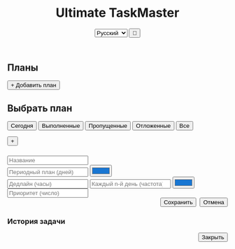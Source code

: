<!DOCTYPE html>
<html lang="ru">
<head>
<meta charset="utf-8"/>
<meta name="viewport" content="width=device-width,initial-scale=1"/>
<title>Ultimate TaskMaster</title>
<style>
:root {
  --bg-color: #f5f5f5;
  --text-color: #000;
  --card-bg: #fff;
  --progress-color: #4caf50;
  --button-bg: #ddd;
  --button-hover: #ccc;
  --danger-color: #f44336;
  --warning-color: #ff9800;
}

body.dark {
  --bg-color: #1e1e1e;
  --text-color: #fff;
  --card-bg: #2e2e2e;
  --progress-color: #76ff03;
  --button-bg: #333;
  --button-hover: #444;
  --danger-color: #d32f2f;
  --warning-color: #f57c00;
}

* {
  box-sizing: border-box;
  margin: 0;
  padding: 0;
}

body {
  font-family: Arial, sans-serif;
  background: var(--bg-color);
  color: var(--text-color);
  transition: 0.25s;
  line-height: 1.4;
}

header {
  display: flex;
  justify-content: space-between;
  align-items: center;
  padding: 10px 20px;
  background: var(--card-bg);
  box-shadow: 0 2px 5px rgba(0,0,0,0.08);
  flex-wrap: wrap;
}

header h1 {
  font-size: 20px;
}

.header-controls {
  display: flex;
  gap: 10px;
  align-items: center;
}

.language-selector {
  background: var(--button-bg);
  border: none;
  padding: 6px 10px;
  border-radius: 6px;
  color: var(--text-color);
  cursor: pointer;
}

button {
  cursor: pointer;
  background: var(--button-bg);
  border: none;
  padding: 6px 10px;
  margin: 2px;
  border-radius: 6px;
  transition: 0.15s;
  font-size: 14px;
  color: var(--text-color);
}

button:hover {
  background: var(--button-hover);
}

button.danger {
  background: var(--danger-color);
  color: white;
}

button.danger:hover {
  background: #d32f2f;
}

.container {
  display: flex;
  height: calc(100vh - 60px);
  flex-direction: column;
}

@media (min-width: 768px) {
  .container {
    flex-direction: row;
  }
}

.plans-panel, .tasks-panel {
  padding: 12px;
  overflow-y: auto;
}

.plans-panel {
  width: 100%;
  border-bottom: 1px solid rgba(0,0,0,0.1);
}

@media (min-width: 768px) {
  .plans-panel {
    width: 26%;
    border-right: 1px solid rgba(0,0,0,0.1);
    border-bottom: none;
  }
}

.tasks-panel {
  width: 100%;
  flex: 1;
}

ul {
  list-style: none;
  margin-top: 10px;
  padding: 0;
}

.plans-panel li, .tasks-panel li {
  background: var(--card-bg);
  padding: 10px;
  margin-bottom: 8px;
  border-radius: 8px;
  display: flex;
  justify-content: space-between;
  align-items: center;
  transition: 0.18s;
  gap: 8px;
  cursor: pointer;
}

.plans-panel li.active {
  border-left: 5px solid var(--progress-color);
}

.filters {
  margin-bottom: 10px;
  display: flex;
  gap: 6px;
  flex-wrap: wrap;
}

.filters button.active {
  border: 2px solid var(--progress-color);
  padding: 4px 8px;
}

.progress-bar {
  margin-top: 10px;
  height: 16px;
  background: rgba(0,0,0,0.08);
  border-radius: 10px;
  overflow: hidden;
}

.progress-bar .progress {
  height: 100%;
  background: var(--progress-color);
  width: 0%;
  transition: 0.4s;
}

.modal {
  background: var(--card-bg);
  padding: 16px;
  border-radius: 10px;
  box-shadow: 0 6px 30px rgba(0,0,0,0.2);
  z-index: 1000;
  width: 320px;
  max-width: 95%;
  max-height: 90vh;
  overflow-y: auto;
}

#modalOverlay {
  position: fixed;
  top: 0;
  left: 0;
  width: 100%;
  height: 100%;
  background: rgba(0,0,0,0.45);
  display: none;
  z-index: 999;
  justify-content: center;
  align-items: center;
  padding: 20px;
}

.task-history {
  display: flex;
  margin-left: 10px;
}

.task-square {
  width: 18px;
  height: 18px;
  background: gray;
  margin-right: 4px;
  border-radius: 4px;
  cursor: pointer;
  transition: all 0.18s;
  flex: 0 0 auto;
}

.task-square.completed {
  background: green;
}

.task-square.missed {
  background: red;
}

.task-square.postponed {
  background: orange;
}

.task-timer {
  min-width: 36px;
  height: 36px;
  border-radius: 50%;
  border: 3px solid green;
  display: flex;
  align-items: center;
  justify-content: center;
  font-size: 12px;
  margin-left: 6px;
  padding: 2px;
}

.tasks-panel h2 {
  margin-bottom: 8px;
}

input[type="text"], input[type="number"], input[type="color"], select {
  width: 100%;
  padding: 8px;
  margin-bottom: 10px;
  border-radius: 6px;
  border: 1px solid #bbb;
  background: transparent;
  color: inherit;
}

.floating-btn {
  position: fixed;
  bottom: 22px;
  right: 22px;
  border-radius: 50%;
  width: 56px;
  height: 56px;
  font-size: 26px;
  display: flex;
  justify-content: center;
  align-items: center;
  background: var(--progress-color);
  color: #fff;
  border: none;
  cursor: pointer;
  box-shadow: 0 6px 20px rgba(0,0,0,0.18);
  z-index: 100;
}

.complete-btn {
  margin-left: 6px;
  padding: 6px 10px;
  border-radius: 6px;
}

.tasks-panel li.dragging {
  opacity: 0.5;
}

.task-color {
  width: 14px;
  height: 14px;
  border-radius: 50%;
  margin-right: 8px;
  flex: 0 0 auto;
}

.left-group {
  display: flex;
  align-items: center;
  gap: 8px;
  flex: 1;
}

.meta-group {
  display: flex;
  align-items: center;
  gap: 8px;
}

.small-muted {
  font-size: 12px;
  color: rgba(0,0,0,0.6);
}

body.dark .small-muted {
  color: rgba(255,255,255,0.6);
}

.history-modal-content {
  max-height: 400px;
  overflow-y: auto;
}

.history-item {
  display: flex;
  justify-content: space-between;
  padding: 8px;
  border-bottom: 1px solid rgba(0,0,0,0.1);
  align-items: center;
}

body.dark .history-item {
  border-bottom: 1px solid rgba(255,255,255,0.1);
}

.history-status {
  padding: 2px 6px;
  border-radius: 4px;
  font-size: 12px;
  color: white;
}

.history-status.completed {
  background: green;
}

.history-status.missed {
  background: red;
}

.history-status.postponed {
  background: orange;
}

.missed-badge {
  background: var(--danger-color);
  color: white;
  padding: 2px 6px;
  border-radius: 4px;
  font-size: 12px;
  margin-left: 8px;
}

.notification {
  position: fixed;
  top: 20px;
  right: 20px;
  padding: 12px 16px;
  border-radius: 6px;
  background: var(--warning-color);
  color: white;
  box-shadow: 0 4px 12px rgba(0,0,0,0.15);
  z-index: 1001;
  display: none;
  max-width: 300px;
}
</style>
</head>
<body>
<header>
  <h1 id="appTitle">Ultimate TaskMaster</h1>
  <div class="header-controls">
    <select id="languageSelect" class="language-selector">
      <option value="ru">Русский</option>
      <option value="kk">Қазақша</option>
      <option value="en">English</option>
    </select>
    <button id="themeToggle">🌙</button>
  </div>
</header>
<main class="container">
  <aside class="plans-panel">
    <h2 id="plansTitle">Планы</h2>
    <ul id="plansList"></ul>
    <button id="addPlanBtn">+ Добавить план</button>
  </aside>
  <section class="tasks-panel">
    <div class="tasks-header">
      <h2 id="currentPlanName">Выбрать план</h2>
      <div class="filters" id="filters">
        <button data-filter="today" class="active" id="filterToday">Сегодня</button>
        <button data-filter="completed" id="filterCompleted">Выполненные</button>
        <button data-filter="missed" id="filterMissed">Пропущенные</button>
        <button data-filter="postponed" id="filterPostponed">Отложенные</button>
        <button data-filter="all" id="filterAll">Все</button>
      </div>
    </div>
    <ul id="tasksList"></ul>
    <div class="progress-bar" title="Прогресс задач на сегодня">
      <div class="progress"></div>
    </div>
    <button id="addTaskBtn" class="floating-btn">+</button>
  </section>
</main>

<div id="modalOverlay">
  <div class="modal" id="modal">
    <h3 id="modalTitle"></h3>
    <input type="text" id="modalName" placeholder="Название">
    <div id="planFields">
      <input type="number" id="modalDuration" placeholder="Периодный план (дней)" min="1">
      <input type="color" id="modalColorPlan" value="#1976D2">
    </div>
    <div id="taskFields">
      <input type="number" id="modalDeadline" placeholder="Дедлайн (часы)" min="1">
      <input type="number" id="modalFrequency" placeholder="Каждый n-й день (частота)" min="1">
      <input type="color" id="modalColorTask" value="#1976D2">
      <input type="number" id="modalPriority" placeholder="Приоритет (число)" min="1">
    </div>
    <div style="display:flex;gap:8px;justify-content:flex-end;">
      <button id="modalSave">Сохранить</button>
      <button id="modalClose">Отмена</button>
    </div>
  </div>
</div>

<div id="historyModalOverlay" class="modal-overlay">
  <div class="modal">
    <h3 id="historyModalTitle">История задачи</h3>
    <div class="history-modal-content" id="historyContent"></div>
    <div style="display:flex;gap:8px;justify-content:flex-end;margin-top:16px;">
      <button id="historyModalClose">Закрыть</button>
    </div>
  </div>
</div>

<div id="notification" class="notification"></div>

<script>
// ---------- Многоязычность ----------
const translations = {
  ru: {
    appTitle: "Ultimate TaskMaster",
    plansTitle: "Планы",
    selectPlan: "Выбрать план",
    addPlan: "+ Добавить план",
    filters: {
      today: "Сегодня",
      completed: "Выполненные",
      missed: "Пропущенные",
      postponed: "Отложенные",
      all: "Все"
    },
    modal: {
      addPlan: "Добавить план",
      addTask: "Добавить задачу",
      save: "Сохранить",
      cancel: "Отмена",
      namePlaceholder: "Название",
      durationPlaceholder: "Периодный план (дней)",
      deadlinePlaceholder: "Дедлайн (часы)",
      frequencyPlaceholder: "Каждый n-й день (частота)",
      priorityPlaceholder: "Приоритет (число)"
    },
    task: {
      deadline: "Дедлайн",
      frequency: "Частота",
      priority: "Приоритет",
      hours: "ч",
      days: "д",
      markComplete: "Отметить как выполненное (сегодня)",
      delete: "Удалить задачу",
      history: "История задачи",
      restore: "Восстановить"
    },
    plan: {
      delete: "Удалить план",
      confirmDelete: "Удалить план и все его задачи?"
    },
    history: {
      title: "История задачи",
      date: "Дата",
      status: "Статус",
      completed: "Выполнено",
      missed: "Пропущено",
      postponed: "Отложено",
      close: "Закрыть"
    },
    notification: {
      missedTasks: "У вас есть просроченные задачи!"
    }
  },
  kk: {
    appTitle: "Ultimate TaskMaster",
    plansTitle: "Жоспарлар",
    selectPlan: "Жоспарды таңдаңыз",
    addPlan: "+ Жоспар қосу",
    filters: {
      today: "Бүгін",
      completed: "Орындалған",
      missed: "Өткізілген",
      postponed: "Кейінге қалдырылған",
      all: "Барлығы"
    },
    modal: {
      addPlan: "Жоспар қосу",
      addTask: "Тапсырма қосу",
      save: "Сақтау",
      cancel: "Болдырмау",
      namePlaceholder: "Атауы",
      durationPlaceholder: "Мерзімді жоспар (күн)",
      deadlinePlaceholder: "Мерзімі (сағат)",
      frequencyPlaceholder: "Әрбір n-ші күн (жиілік)",
      priorityPlaceholder: "Басымдық (сан)"
    },
    task: {
      deadline: "Мерзімі",
      frequency: "Жиілік",
      priority: "Басымдық",
      hours: "с",
      days: "к",
      markComplete: "Орындалған деп белгілеу (бүгін)",
      delete: "Тапсырманы жою",
      history: "Тапсырма тарихы",
      restore: "Қалпына келтіру"
    },
    plan: {
      delete: "Жоспарды жою",
      confirmDelete: "Жоспарды және оның барлық тапсырмаларын жою керек пе?"
    },
    history: {
      title: "Тапсырма тарихы",
      date: "Күні",
      status: "Күйі",
      completed: "Орындалды",
      missed: "Өткізілді",
      postponed: "Кейінге қалдырылды",
      close: "Жабу"
    },
    notification: {
      missedTasks: "Сізде мерзімі өткен тапсырмалар бар!"
    }
  },
  en: {
    appTitle: "Ultimate TaskMaster",
    plansTitle: "Plans",
    selectPlan: "Select a plan",
    addPlan: "+ Add plan",
    filters: {
      today: "Today",
      completed: "Completed",
      missed: "Missed",
      postponed: "Postponed",
      all: "All"
    },
    modal: {
      addPlan: "Add plan",
      addTask: "Add task",
      save: "Save",
      cancel: "Cancel",
      namePlaceholder: "Name",
      durationPlaceholder: "Plan period (days)",
      deadlinePlaceholder: "Deadline (hours)",
      frequencyPlaceholder: "Every n-th day (frequency)",
      priorityPlaceholder: "Priority (number)"
    },
    task: {
      deadline: "Deadline",
      frequency: "Frequency",
      priority: "Priority",
      hours: "h",
      days: "d",
      markComplete: "Mark as completed (today)",
      delete: "Delete task",
      history: "Task history",
      restore: "Restore"
    },
    plan: {
      delete: "Delete plan",
      confirmDelete: "Delete plan and all its tasks?"
    },
    history: {
      title: "Task history",
      date: "Date",
      status: "Status",
      completed: "Completed",
      missed: "Missed",
      postponed: "Postponed",
      close: "Close"
    },
    notification: {
      missedTasks: "You have overdue tasks!"
    }
  }
};

let currentLanguage = 'ru';

function setLanguage(lang) {
  currentLanguage = lang;
  const t = translations[lang];
  
  // Обновляем тексты в интерфейсе
  document.getElementById('appTitle').textContent = t.appTitle;
  document.getElementById('plansTitle').textContent = t.plansTitle;
  document.getElementById('addPlanBtn').textContent = t.addPlan;
  document.getElementById('currentPlanName').textContent = t.selectPlan;
  
  // Фильтры
  document.getElementById('filterToday').textContent = t.filters.today;
  document.getElementById('filterCompleted').textContent = t.filters.completed;
  document.getElementById('filterMissed').textContent = t.filters.missed;
  document.getElementById('filterPostponed').textContent = t.filters.postponed;
  document.getElementById('filterAll').textContent = t.filters.all;
  
  // Модальные окна
  document.getElementById('modalSave').textContent = t.modal.save;
  document.getElementById('modalClose').textContent = t.modal.cancel;
  
  // Плейсхолдеры
  document.getElementById('modalName').placeholder = t.modal.namePlaceholder;
  document.getElementById('modalDuration').placeholder = t.modal.durationPlaceholder;
  document.getElementById('modalDeadline').placeholder = t.modal.deadlinePlaceholder;
  document.getElementById('modalFrequency').placeholder = t.modal.frequencyPlaceholder;
  document.getElementById('modalPriority').placeholder = t.modal.priorityPlaceholder;
  
  // Перерисовываем интерфейс
  renderPlans();
  renderTasks();
}

// ---------- Утилиты для работы с датами ----------
function todayISO() {
  return (new Date()).toISOString().slice(0, 10);
}

function addDaysISO(isoDate, days) {
  const d = new Date(isoDate + 'T00:00:00');
  d.setDate(d.getDate() + Number(days));
  return d.toISOString().slice(0, 10);
}

function cmpISO(a, b) {
  if (!a) return false;
  return a === b ? 0 : (a < b ? -1 : 1);
}

function formatDate(isoDate) {
  const date = new Date(isoDate + 'T00:00:00');
  return date.toLocaleDateString(currentLanguage);
}

// ---------- Хранилище и состояние ----------
let plans = JSON.parse(localStorage.getItem('plans')) || [];
let settings = JSON.parse(localStorage.getItem('settings')) || { theme: 'light', language: 'ru' };
let currentPlanId = null;
let currentFilter = 'today';

// Элементы DOM
const plansList = document.getElementById('plansList');
const tasksList = document.getElementById('tasksList');
const currentPlanName = document.getElementById('currentPlanName');
const modalOverlay = document.getElementById('modalOverlay');
const modal = document.getElementById('modal');
const modalTitle = document.getElementById('modalTitle');
const modalName = document.getElementById('modalName');
const modalDuration = document.getElementById('modalDuration');
const modalColorPlan = document.getElementById('modalColorPlan');
const modalDeadline = document.getElementById('modalDeadline');
const modalFrequency = document.getElementById('modalFrequency');
const modalColorTask = document.getElementById('modalColorTask');
const modalPriority = document.getElementById('modalPriority');
const modalSave = document.getElementById('modalSave');
const modalClose = document.getElementById('modalClose');
const themeToggle = document.getElementById('themeToggle');
const progressBar = document.querySelector('.progress-bar .progress');
const planFields = document.getElementById('planFields');
const taskFields = document.getElementById('taskFields');
const languageSelect = document.getElementById('languageSelect');
const historyModalOverlay = document.getElementById('historyModalOverlay');
const historyModalTitle = document.getElementById('historyModalTitle');
const historyContent = document.getElementById('historyContent');
const historyModalClose = document.getElementById('historyModalClose');
const notification = document.getElementById('notification');

let modalType = '';

// Применяем настройки
if (settings.theme === 'dark') document.body.classList.add('dark');
if (settings.language) {
  currentLanguage = settings.language;
  languageSelect.value = currentLanguage;
}
setLanguage(currentLanguage);

// События
themeToggle.addEventListener('click', () => {
  document.body.classList.toggle('dark');
  settings.theme = document.body.classList.contains('dark') ? 'dark' : 'light';
  localStorage.setItem('settings', JSON.stringify(settings));
});

languageSelect.addEventListener('change', (e) => {
  settings.language = e.target.value;
  localStorage.setItem('settings', JSON.stringify(settings));
  setLanguage(e.target.value);
});

// ---------- Инициализация данных ----------
function normalizeData() {
  const now = todayISO();
  plans.forEach(plan => {
    plan.tasks = plan.tasks || [];
    plan.tasks.forEach(task => {
      task.history = task.history || [];
      if (!task.created) task.created = Date.now();
      if (!task.nextRunDate) task.nextRunDate = now;
      task.frequency = Number(task.frequency) || 1;
      task.deadline = Number(task.deadline) || 1;
      task.priority = Number(task.priority) || 1;
      if (task.color === undefined) task.color = '#1976D2';
    });
  });
  localStorage.setItem('plans', JSON.stringify(plans));
}

normalizeData();

// ---------- Автоматическая пометка пропущенных задач ----------
function autoMarkMissed() {
  const today = todayISO();
  let hasMissed = false;
  
  plans.forEach(plan => {
    plan.tasks.forEach(task => {
      if (task.nextRunDate && cmpISO(task.nextRunDate, today) < 0) {
        const exist = task.history.some(h => h.date === task.nextRunDate);
        if (!exist) {
          task.history.push({ date: task.nextRunDate, missed: true });
          hasMissed = true;
          
          // Пересчитываем следующую дату для пропущенной задачи
          const freq = Math.max(1, Number(task.frequency) || 1);
          task.nextRunDate = addDaysISO(task.nextRunDate, freq);
        }
      }
    });
  });
  
  if (hasMissed) {
    showNotification(translations[currentLanguage].notification.missedTasks);
    saveAndRender();
  }
}

// Показываем уведомление
function showNotification(message) {
  notification.textContent = message;
  notification.style.display = 'block';
  setTimeout(() => {
    notification.style.display = 'none';
  }, 5000);
}

// ---------- Рендер планов ----------
function renderPlans() {
  plansList.innerHTML = '';
  const t = translations[currentLanguage];
  
  plans.forEach((plan, index) => {
    const li = document.createElement('li');
    if (currentPlanId === index) li.classList.add('active');
    
    const left = document.createElement('div');
    left.className = 'left-group';
    
    const color = document.createElement('span');
    color.className = 'task-color';
    color.style.background = plan.color || '#1976D2';
    left.appendChild(color);
    
    const name = document.createElement('span');
    name.textContent = plan.name;
    left.appendChild(name);
    
    li.appendChild(left);
    
    const right = document.createElement('div');
    const delBtn = document.createElement('button');
    delBtn.textContent = '🗑';
    delBtn.title = t.plan.delete;
    delBtn.addEventListener('click', (e) => {
      e.stopPropagation();
      if (!confirm(t.plan.confirmDelete)) return;
      plans.splice(index, 1);
      if (currentPlanId === index) currentPlanId = null;
      saveAndRender();
    });
    right.appendChild(delBtn);
    li.appendChild(right);
    
    li.addEventListener('click', () => {
      currentPlanId = index;
      renderPlans();
      renderTasks();
    });
    
    plansList.appendChild(li);
  });
}

// ---------- Рендер задач ----------
function renderTasks() {
  tasksList.innerHTML = '';
  const t = translations[currentLanguage];
  
  if (currentPlanId === null) {
    currentPlanName.textContent = t.selectPlan;
    progressBar.style.width = '0%';
    return;
  }
  
  const plan = plans[currentPlanId];
  currentPlanName.textContent = plan.name;
  const today = todayISO();
  
  // Определяем задачи для сегодня
  const allTasks = plan.tasks || [];
  const tasksDueToday = allTasks.filter(t => t.nextRunDate && cmpISO(t.nextRunDate, today) <= 0);
  
  // Фильтруем задачи
  let tasksToShow = allTasks.filter(task => {
    switch (currentFilter) {
      case 'today':
        if (!task.nextRunDate) return false;
        if (cmpISO(task.nextRunDate, today) > 0) return false;
        return !task.history.some(h => h.date === today && h.completed);
      case 'completed':
        return task.history.some(h => h.completed);
      case 'missed':
        return task.history.some(h => h.missed);
      case 'postponed':
        return task.history.some(h => h.postponed);
      case 'all':
        return true;
      default:
        return true;
    }
  });
  
  // Сортировка
  tasksToShow.sort((a, b) => {
    if (a.priority !== b.priority) return b.priority - a.priority;
    if (a.nextRunDate !== b.nextRunDate) return (a.nextRunDate || '') < (b.nextRunDate || '') ? -1 : 1;
    return a.name.localeCompare(b.name, currentLanguage);
  });
  
  // Создаем DOM
  tasksToShow.forEach((task, index) => {
    const li = document.createElement('li');
    li.draggable = true;
    
    const left = document.createElement('div');
    left.className = 'left-group';
    
    const color = document.createElement('span');
    color.className = 'task-color';
    color.style.background = task.color;
    left.appendChild(color);
    
    const title = document.createElement('div');
    title.innerHTML = `<strong>${task.name}</strong><div class="small-muted">${t.task.deadline}: ${task.deadline}${t.task.hours} · ${t.task.frequency}: ${task.frequency}${t.task.days} · ${t.task.priority}: ${task.priority}</div>`;
    left.appendChild(title);
    
    li.appendChild(left);
    
    const meta = document.createElement('div');
    meta.className = 'meta-group';
    
    // История задач
    const squaresDiv = document.createElement('div');
    squaresDiv.className = 'task-history';
    
    const freq = Math.max(1, Number(task.frequency) || 1);
    const recentDates = [];
    for (let i = 0; i < freq; i++) {
      recentDates.push(addDaysISO(today, -i));
    }
    
    recentDates.forEach(d => {
      const sq = document.createElement('div');
      sq.className = 'task-square';
      const rec = task.history.find(h => h.date === d);
      
      if (rec?.completed) sq.classList.add('completed');
      if (rec?.missed) sq.classList.add('missed');
      if (rec?.postponed) sq.classList.add('postponed');
      
      sq.title = formatDate(d);
      
      sq.addEventListener('click', () => {
        const found = task.history.find(h => h.date === d);
        if (found) {
          found.completed = !found.completed;
          found.missed = false;
          found.postponed = false;
        } else {
          task.history.push({ date: d, completed: true });
        }
        
        if (d === today && task.history.find(h => h.date === today)?.completed) {
          onTaskCompleted(task, today);
        }
        saveAndRender();
      });
      
      squaresDiv.appendChild(sq);
    });
    
    meta.appendChild(squaresDiv);
    
    // Кнопка истории
    const historyBtn = document.createElement('button');
    historyBtn.textContent = '📊';
    historyBtn.title = t.task.history;
    historyBtn.addEventListener('click', () => {
      showTaskHistory(task);
    });
    meta.appendChild(historyBtn);
    
    // Таймер
    const timerDiv = document.createElement('div');
    timerDiv.className = 'task-timer';
    const hoursLeft = Math.max(0, task.deadline - Math.floor((Date.now() - task.created) / 3600000));
    timerDiv.textContent = Math.ceil(hoursLeft) + t.task.hours;
    
    if (hoursLeft > task.deadline * 0.66) timerDiv.style.borderColor = 'green';
    else if (hoursLeft > task.deadline * 0.33) timerDiv.style.borderColor = 'orange';
    else timerDiv.style.borderColor = 'red';
    
    meta.appendChild(timerDiv);
    
    // Кнопка выполнения/восстановления
    const todayRecord = task.history.find(h => h.date === today);
    const actionBtn = document.createElement('button');
    
    if (todayRecord?.completed) {
      actionBtn.textContent = '↶';
      actionBtn.title = t.task.restore;
      actionBtn.addEventListener('click', () => {
        task.history = task.history.filter(h => h.date !== today);
        saveAndRender();
      });
    } else {
      actionBtn.textContent = '✓';
      actionBtn.title = t.task.markComplete;
      actionBtn.addEventListener('click', () => {
        task.history.push({ date: today, completed: true });
        onTaskCompleted(task, today);
        saveAndRender();
      });
    }
    
    actionBtn.className = 'complete-btn';
    meta.appendChild(actionBtn);
    
    // Кнопка удаления
    const delBtn = document.createElement('button');
    delBtn.textContent = '🗑';
    delBtn.title = t.task.delete;
    delBtn.addEventListener('click', () => {
      const taskIndex = plan.tasks.indexOf(task);
      if (taskIndex >= 0) {
        plan.tasks.splice(taskIndex, 1);
        saveAndRender();
      }
    });
    meta.appendChild(delBtn);
    
    li.appendChild(meta);
    tasksList.appendChild(li);
  });
  
  // Прогресс
  const due = tasksDueToday.length;
  const doneToday = tasksDueToday.filter(t => t.history.some(h => h.date === today && h.completed)).length;
  const percent = due === 0 ? 0 : Math.round((doneToday / due) * 100);
  progressBar.style.width = percent + '%';
  progressBar.style.background = percent > 70 ? 'green' : percent > 30 ? 'orange' : 'red';
}

// ---------- Показ истории задачи ----------
function showTaskHistory(task) {
  const t = translations[currentLanguage];
  historyModalTitle.textContent = t.history.title + ': ' + task.name;
  historyContent.innerHTML = '';
  
  // Сортируем историю по дате (новые сверху)
  const sortedHistory = [...task.history].sort((a, b) => cmpISO(b.date, a.date));
  
  if (sortedHistory.length === 0) {
    historyContent.innerHTML = '<p>История отсутствует</p>';
  } else {
    sortedHistory.forEach(record => {
      const item = document.createElement('div');
      item.className = 'history-item';
      
      const date = document.createElement('span');
      date.textContent = formatDate(record.date);
      
      const status = document.createElement('span');
      status.className = 'history-status';
      
      if (record.completed) {
        status.textContent = t.history.completed;
        status.classList.add('completed');
      } else if (record.missed) {
        status.textContent = t.history.missed;
        status.classList.add('missed');
      } else if (record.postponed) {
        status.textContent = t.history.postponed;
        status.classList.add('postponed');
      }
      
      item.appendChild(date);
      item.appendChild(status);
      historyContent.appendChild(item);
    });
  }
  
  historyModalOverlay.style.display = 'flex';
}

// ---------- Логика при выполнении задачи ----------
function onTaskCompleted(task, dateISO) {
  const freq = Math.max(1, Number(task.frequency) || 1);
  if (freq > 0) {
    task.nextRunDate = addDaysISO(dateISO, freq);
    task.completed = false;
  } else {
    task.completed = true;
    task.nextRunDate = null;
  }
}

// ---------- Сохранение и рендер ----------
function saveAndRender() {
  localStorage.setItem('plans', JSON.stringify(plans));
  renderPlans();
  renderTasks();
}

// ---------- Модальные окна ----------
document.getElementById('addPlanBtn').addEventListener('click', () => {
  modalType = 'plan';
  const t = translations[currentLanguage];
  modalTitle.textContent = t.modal.addPlan;
  modalName.value = '';
  modalDuration.value = 30;
  modalColorPlan.value = '#1976D2';
  planFields.style.display = 'block';
  taskFields.style.display = 'none';
    modalOverlay.style.display = 'flex';
});

document.getElementById('addTaskBtn').addEventListener('click', () => {
  if (currentPlanId === null) {
    alert(translations[currentLanguage].selectPlan);
    return;
  }
  
  modalType = 'task';
  const t = translations[currentLanguage];
  modalTitle.textContent = t.modal.addTask;
  modalName.value = '';
  modalDeadline.value = 24;
  modalFrequency.value = 1;
  modalColorTask.value = '#1976D2';
  modalPriority.value = 1;
  planFields.style.display = 'none';
  taskFields.style.display = 'block';
  modalOverlay.style.display = 'flex';
});

modalSave.addEventListener('click', () => {
  const name = modalName.value.trim();
  if (!name) return;
  
  if (modalType === 'plan') {
    const duration = parseInt(modalDuration.value) || 30;
    const color = modalColorPlan.value;
    
    plans.push({
      name,
      duration,
      color,
      tasks: []
    });
  } else if (modalType === 'task' && currentPlanId !== null) {
    const deadline = parseInt(modalDeadline.value) || 24;
    const frequency = parseInt(modalFrequency.value) || 1;
    const color = modalColorTask.value;
    const priority = parseInt(modalPriority.value) || 1;
    
    plans[currentPlanId].tasks.push({
      name,
      deadline,
      frequency,
      color,
      priority,
      history: [],
      created: Date.now(),
      nextRunDate: todayISO(),
      completed: false
    });
  }
  
  modalOverlay.style.display = 'none';
  saveAndRender();
});

modalClose.addEventListener('click', () => {
  modalOverlay.style.display = 'none';
});

historyModalClose.addEventListener('click', () => {
  historyModalOverlay.style.display = 'none';
});

// Обработчики фильтров
document.querySelectorAll('.filters button').forEach(btn => {
  btn.addEventListener('click', () => {
    document.querySelectorAll('.filters button').forEach(b => b.classList.remove('active'));
    btn.classList.add('active');
    currentFilter = btn.dataset.filter;
    renderTasks();
  });
});

// Закрытие модальных окон по клику вне области
modalOverlay.addEventListener('click', (e) => {
  if (e.target === modalOverlay) {
    modalOverlay.style.display = 'none';
  }
});

historyModalOverlay.addEventListener('click', (e) => {
  if (e.target === historyModalOverlay) {
    historyModalOverlay.style.display = 'none';
  }
});

// Drag and Drop для переупорядочивания задач
let dragStartIndex = null;

tasksList.addEventListener('dragstart', (e) => {
  if (e.target.tagName === 'LI') {
    dragStartIndex = Array.from(tasksList.children).indexOf(e.target);
    e.target.classList.add('dragging');
  }
});

tasksList.addEventListener('dragover', (e) => {
  e.preventDefault();
});

tasksList.addEventListener('drop', (e) => {
  e.preventDefault();
  const draggingElement = document.querySelector('.dragging');
  if (draggingElement && dragStartIndex !== null && currentPlanId !== null) {
    const dropIndex = Array.from(tasksList.children).indexOf(e.target.closest('li'));
    if (dropIndex >= 0 && dragStartIndex !== dropIndex) {
      // Перемещаем задачу в массиве
      const plan = plans[currentPlanId];
      const [movedTask] = plan.tasks.splice(dragStartIndex, 1);
      plan.tasks.splice(dropIndex, 0, movedTask);
      saveAndRender();
    }
    draggingElement.classList.remove('dragging');
  }
});

tasksList.addEventListener('dragend', (e) => {
  e.target.classList.remove('dragging');
  dragStartIndex = null;
});

// Функция для отложенной задачи
function postponeTask(task, days = 1) {
  const today = todayISO();
  const todayRecord = task.history.find(h => h.date === today);
  
  if (!todayRecord) {
    task.history.push({ date: today, postponed: true });
  } else {
    todayRecord.postponed = true;
    todayRecord.completed = false;
    todayRecord.missed = false;
  }
  
  task.nextRunDate = addDaysISO(today, days);
  saveAndRender();
}

// Добавляем кнопку отложить в интерфейс задач
function addPostponeButton(task, container) {
  const t = translations[currentLanguage];
  const postponeBtn = document.createElement('button');
  postponeBtn.textContent = '⏰';
  postponeBtn.title = 'Отложить на завтра';
  postponeBtn.addEventListener('click', () => {
    postponeTask(task, 1);
  });
  container.appendChild(postponeBtn);
}

// Обновляем renderTasks чтобы добавить кнопку отложить
// Вставляем этот код в секцию создания кнопок (после historyBtn и перед timerDiv)
function updateRenderTasksWithPostpone() {
  // ... существующий код renderTasks ...
  
  // В цикле создания задач, после historyBtn добавляем:
  const postponeBtn = document.createElement('button');
  postponeBtn.textContent = '⏰';
  postponeBtn.title = 'Отложить на завтра';
  postponeBtn.addEventListener('click', (e) => {
    e.stopPropagation();
    postponeTask(task, 1);
  });
  meta.appendChild(postponeBtn);
  
  // ... остальной код ...
}

// Статистика и аналитика
function getPlanStatistics(planIndex) {
  const plan = plans[planIndex];
  const today = todayISO();
  const totalTasks = plan.tasks.length;
  const completedToday = plan.tasks.filter(task => 
    task.history.some(h => h.date === today && h.completed)
  ).length;
  const missedTasks = plan.tasks.filter(task => 
    task.history.some(h => h.missed)
  ).length;
  const postponedTasks = plan.tasks.filter(task => 
    task.history.some(h => h.postponed)
  ).length;
  
  return {
    totalTasks,
    completedToday,
    missedTasks,
    postponedTasks,
    completionRate: totalTasks ? Math.round((completedToday / totalTasks) * 100) : 0
  };
}

// Уведомления для срочных задач
function checkUrgentTasks() {
  const today = todayISO();
  let urgentTasks = [];
  
  plans.forEach((plan, planIndex) => {
    plan.tasks.forEach(task => {
      if (task.nextRunDate === today && !task.history.some(h => h.date === today && h.completed)) {
        const hoursLeft = Math.max(0, task.deadline - Math.floor((Date.now() - task.created) / 3600000));
        if (hoursLeft < 3) { // Менее 3 часов осталось
          urgentTasks.push({
            plan: plan.name,
            task: task.name,
            hoursLeft: Math.ceil(hoursLeft)
          });
        }
      }
    });
  });
  
  if (urgentTasks.length > 0) {
    const t = translations[currentLanguage];
    showNotification(`${t.task.deadline}! ${urgentTasks.length} ${t.task.hours}`);
  }
}

// Автоматическое сохранение при закрытии вкладки
window.addEventListener('beforeunload', () => {
  localStorage.setItem('plans', JSON.stringify(plans));
  localStorage.setItem('settings', JSON.stringify(settings));
});

// Горячие клавиши
document.addEventListener('keydown', (e) => {
  if (e.ctrlKey || e.metaKey) {
    switch(e.key) {
      case 'n':
        e.preventDefault();
        if (currentPlanId === null) {
          document.getElementById('addPlanBtn').click();
        } else {
          document.getElementById('addTaskBtn').click();
        }
        break;
      case 'd':
        e.preventDefault();
        document.body.classList.toggle('dark');
        settings.theme = document.body.classList.contains('dark') ? 'dark' : 'light';
        break;
    }
  }
  
  if (e.key === 'Escape') {
    modalOverlay.style.display = 'none';
    historyModalOverlay.style.display = 'none';
  }
});

// Инициализация при загрузке
function init() {
  // Проверяем, есть ли данные в localStorage
  if (plans.length === 0) {
    // Создаем демо-данные для нового пользователя
    plans = [
      {
        name: translations[currentLanguage].plansTitle + " 1",
        duration: 30,
        color: '#1976D2',
        tasks: [
          {
            name: translations[currentLanguage].modal.namePlaceholder + " 1",
            deadline: 24,
            frequency: 1,
            color: '#4CAF50',
            priority: 1,
            history: [],
            created: Date.now(),
            nextRunDate: todayISO(),
            completed: false
          }
        ]
      }
    ];
  }
  
  autoMarkMissed();
  renderPlans();
  renderTasks();
  checkUrgentTasks();
  
  // Проверяем срочные задачи каждые 30 минут
  setInterval(checkUrgentTasks, 30 * 60 * 1000);
  
  // Проверяем пропущенные задачи каждый день
  setInterval(autoMarkMissed, 24 * 60 * 60 * 1000);
}

// Запускаем приложение
init();

// Экспортируем функции для глобального доступа (для отладки)
window.taskManager = {
  plans,
  settings,
  currentPlanId,
  currentFilter,
  getPlanStatistics,
  postponeTask,
  addDaysISO,
  todayISO,
  normalizeData,
  saveAndRender
};

console.log('Ultimate TaskMaster инициализирован! Используйте window.taskManager для отладки.');
</script>
</body>
</html>
